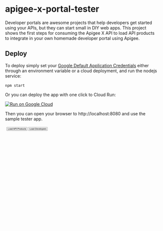# apigee-x-portal-tester

Developer portals are awesome projects that help developers get started using your APIs, but they can start small in DIY web apps.  This project shows the first steps for consuming the Apigee X API to load API products to integrate in your own homemade developer portal using Apigee.

## Deploy
To deploy simply set your [Google Default Application Credentials](https://cloud.google.com/docs/authentication/production) either through an environment variable or a cloud deployment, and run the nodejs service:

```ssh
npm start
```

Or you can deploy the app with one click to Cloud Run:

[![Run on Google Cloud](https://deploy.cloud.run/button.svg)](https://deploy.cloud.run)


Then you can open your browser to http://localhost:8080 and use the sample tester app.

![Tester app](img/apigee_tester.gif)